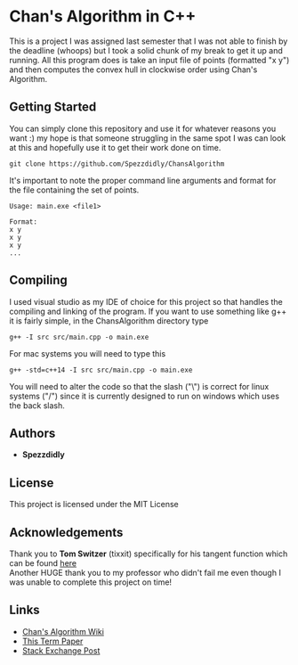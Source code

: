 # Chan's Algorithm in C++
This is a project I was assigned last semester that I was not able to finish by the deadline (whoops) but I took a solid chunk of my break to get it up and running. All this program does is take an input file of points (formatted "x y") and then computes the convex hull in clockwise order using Chan's Algorithm.

## Getting Started
You can simply clone this repository and use it for whatever reasons you want :) my hope is that someone struggling in the same spot I was can look at this and hopefully use it to get their work done on time.
```
git clone https://github.com/Spezzdidly/ChansAlgorithm
```
It's important to note the proper command line arguments and format for the file containing the set of points.
```
Usage: main.exe <file1>
```
```
Format:
x y
x y
x y
...
```
## Compiling
I used visual studio as my IDE of choice for this project so that handles the compiling and linking of the program. If you want to use something like g++ it is fairly simple, in the ChansAlgorithm directory type
```
g++ -I src src/main.cpp -o main.exe
```
For mac systems you will need to type this
```
g++ -std=c++14 -I src src/main.cpp -o main.exe
```
You will need to alter the code so that the slash ("\\") is correct for linux systems ("/") since it is currently designed to run on windows which uses the back slash.

## Authors
* **Spezzdidly**

## License
This project is licensed under the MIT License

## Acknowledgements
Thank you to **Tom Switzer** (tixxit) specifically for his tangent function which can be found [here](https://gist.github.com/tixxit/252229)
<br>Another HUGE thank you to my professor who didn't fail me even though I was unable to complete this project on time!
## Links
* [Chan's Algorithm Wiki](https://en.wikipedia.org/wiki/Chan%27s_algorithm)
* [This Term Paper](https://www.cs.umd.edu/~patras/patra2012_convexhull_report.pdf)
* [Stack Exchange Post](https://cs.stackexchange.com/questions/138901/upper-and-lower-tangent-line-to-convex-hull-from-a-point)
